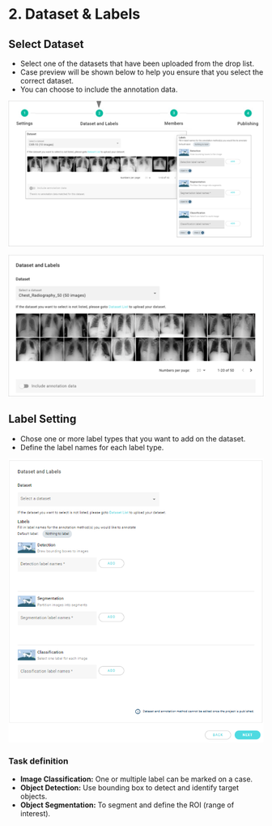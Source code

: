 # 2. Dataset & Labels

## Select Dataset

* Select one of the datasets that have been uploaded from the drop list.
* Case preview will be shown below to help you ensure that you select the correct dataset.
* You can choose to include the annotation data.

![](../../.gitbook/assets/con-3-1-2-1.png)

![](../../.gitbook/assets/con-3-1-2-2.png)

## Label Setting

* Chose one or more label types that you want to add on the dataset.
* Define the label names for each label type.

![](../../.gitbook/assets/con-3-2-1-3-2.png)

### Task definition

* **Image Classification:** One or multiple label can be marked on a case.
* **Object Detection:** Use bounding box to detect and identify target objects.
* **Object Segmentation:** To segment and define the ROI (range of interest).
